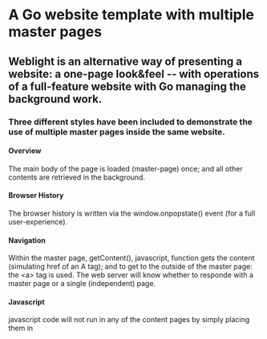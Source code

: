 # A Go website template with multiple master pages

## Weblight is an alternative way of presenting a website: a one-page look&feel -- with operations of a full-feature website with Go managing the background work.

### Three different styles have been included to demonstrate the use of multiple master pages inside the same website. 

#### Overview

The main body of the page is loaded (master-page) once; and  all other contents are retrieved in the background.

#### Browser History
The browser history is written via the window.onpopstate() event (for a full user-experience).

#### Navigation

Within the master page, getContent(), javascript, function gets the content (simulating href of an A tag); and
to get to the outside of the master page: the &lt;a&gt; tag is used. The web server will know whether to responde with a master page or a single (independent) page.

#### Javascript

javascript code will not run in any of the content pages by simply placing them in <script> blocks; but it will run in-line, upon firing events: e.g. onclick="alert('hello world');"  &lt;script&gt; blocks can only be used inside the maser page.

#### Search Engines

Although content is rendered partially (the entire page not rendered with each request), search engines will still be able to retrieve the full content as that of a traditional website. It is also still possible to make use of &lt;meta name="robots" content="noindex"&gt; on a master page for excluding target pages from *search* - independently for each content-page.

#### Some Usage Example

This type of website, basically, loads faster and may offer a user-experience close to that of a desktop application. Although this style of delivering content can be used for any environment, the following are some suitable examples.

##### User Experience

- When flickering effect is noticeable, while navigating inside the website.
- When you want music running in the background, while navigating within your website.
- Doc sites; where users go back and fourth, quickly and frequently to find content.

Fore more details, run the sample and see *notes* on the /bare path.